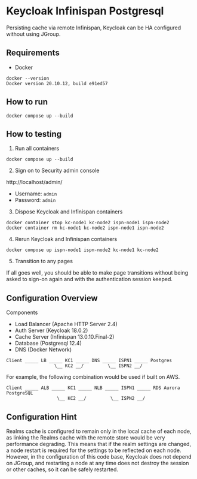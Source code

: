 # Keycloak Infinispan Postgresql

Persisting cache via remote Infinispan,
Keycloak can be HA configured without using JGroup.

## Requirements

* Docker

```
docker --version
Docker version 20.10.12, build e91ed57
```

## How to run

```
docker compose up --build
```

## How to testing

1. Run all containers

```
docker compose up --build
```

2. Sign on to Security admin console

http://localhost/admin/

* Username: `admin`
* Password: `admin`

3. Dispose Keycloak and Infinispan containers

```
docker container stop kc-node1 kc-node2 ispn-node1 ispn-node2
docker container rm kc-node1 kc-node2 ispn-node1 ispn-node2
```

4. Rerun Keycloak and Infinispan containers

```
docker compose up ispn-node1 ispn-node2 kc-node1 kc-node2
```

5. Transition to any pages

If all goes well, you should be able to make page transitions 
without being asked to sign-on again and with the authentication session keeped.

## Configuration Overview

Components

- Load Balancer (Apache HTTP Server 2.4)
- Auth Server (Keycloak 18.0.2)
- Cache Server (Infinispan 13.0.10.Final-2)
- Database (Postgresql 12.4)
- DNS (Docker Network)

```
Client _____ LB _____ KC1 _____ DNS _____ ISPN1 _____ Postgres
                  \__ KC2 __/         \__ ISPN2 __/
```

For example, the following combination would be used if built on AWS.

```
Client _____ ALB _____ KC1 _____ NLB _____ ISPN1 _____ RDS Aurora PostgreSQL
                   \__ KC2 __/         \__ ISPN2 __/
```

## Configuration Hint

Realms cache is configured to remain only in the local cache of each node, as linking the Realms cache with the remote store would be very performance degrading. This means that if the realm settings are changed, a node restart is required for the settings to be reflected on each node. However, in the configuration of this code base, Keycloak does not depend on JGroup, and restarting a node at any time does not destroy the session or other caches, so it can be safely restarted.

